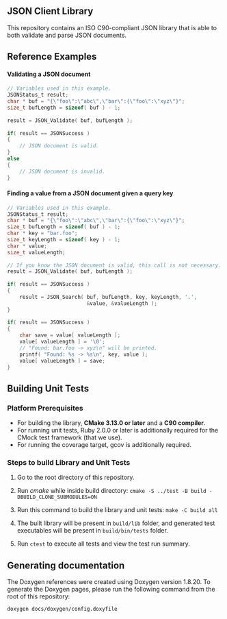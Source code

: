## JSON Client Library

This repository contains an ISO C90-compliant JSON library that is able to both validate and parse JSON documents.

## Reference Examples

#### Validating a JSON document
```c
// Variables used in this example.
JSONStatus_t result;
char * buf = "{\"foo\":\"abc\",\"bar\":{\"foo\":\"xyz\"}";
size_t bufLength = sizeof( buf ) - 1;
 
result = JSON_Validate( buf, bufLength );
 
if( result == JSONSuccess )
{
    // JSON document is valid.
}
else
{
    // JSON document is invalid.
}
```

#### Finding a value from a JSON document given a query key
```c
// Variables used in this example.
JSONStatus_t result;
char * buf = "{\"foo\":\"abc\",\"bar\":{\"foo\":\"xyz\"}";
size_t bufLength = sizeof( buf ) - 1;
char * key = "bar.foo";
size_t keyLength = sizeof( key ) - 1;
char * value;
size_t valueLength;
 
// If you know the JSON document is valid, this call is not necessary.
result = JSON_Validate( buf, bufLength );
 
if( result == JSONSuccess )
{
    result = JSON_Search( buf, bufLength, key, keyLength, '.',
                          &value, &valueLength );
}
 
if( result == JSONSuccess )
{
    char save = value[ valueLength ];
    value[ valueLength ] = '\0';
    // "Found: bar.foo -> xyz\n" will be printed.
    printf( "Found: %s -> %s\n", key, value );
    value[ valueLength ] = save;
}
```


## Building Unit Tests

### Platform Prerequisites

- For building the library, **CMake 3.13.0 or later** and a **C90 compiler**.
- For running unit tests, Ruby 2.0.0 or later is additionally required for the CMock test framework (that we use).
- For running the coverage target, gcov is additionally required.

### Steps to build **Library** and **Unit Tests**

1. Go to the root directory of this repository.

1. Run *cmake* while inside build directory: `cmake -S ../test -B build -DBUILD_CLONE_SUBMODULES=ON `

1. Run this command to build the library and unit tests: `make -C build all`

1. The built library will be present in `build/lib` folder, and generated test executables will be present in `build/bin/tests` folder.

1. Run `ctest` to execute all tests and view the test run summary.

## Generating documentation

The Doxygen references were created using Doxygen version 1.8.20. To generate the
Doxygen pages, please run the following command from the root of this repository:

```shell
doxygen docs/doxygen/config.doxyfile
```
